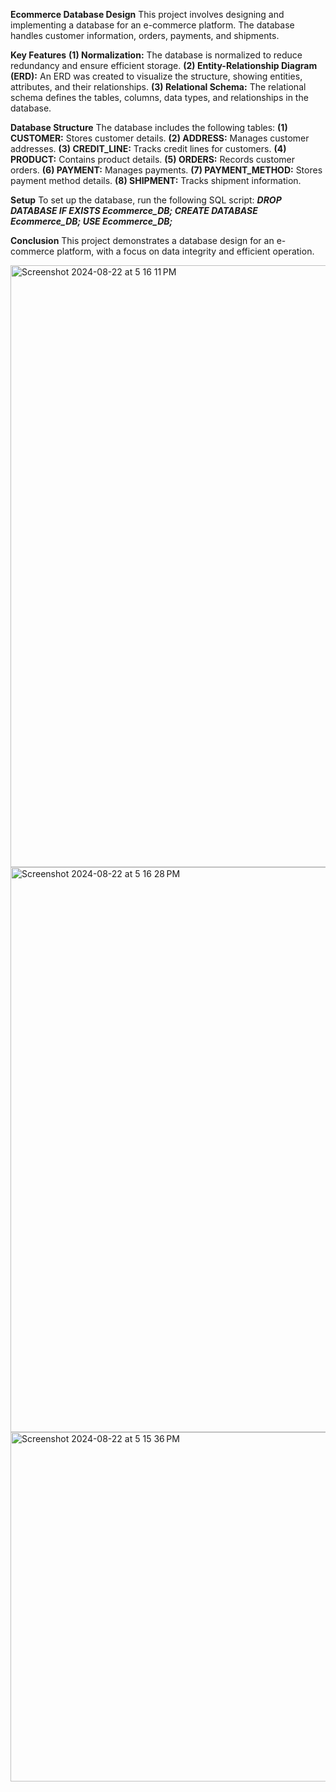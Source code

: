 **Ecommerce Database Design**
  This project involves designing and implementing a database for an e-commerce platform. The database handles customer information, orders, payments, and shipments.

**Key Features**
  **(1) Normalization:** The database is normalized to reduce redundancy and ensure efficient storage.
  **(2) Entity-Relationship Diagram (ERD):** An ERD was created to visualize the structure, showing entities, attributes, and their relationships.
  **(3) Relational Schema:** The relational schema defines the tables, columns, data types, and relationships in the database.

**Database Structure**
The database includes the following tables:
  **(1) CUSTOMER:** Stores customer details.
  **(2) ADDRESS:** Manages customer addresses.
  **(3) CREDIT_LINE:** Tracks credit lines for customers.
  **(4) PRODUCT:** Contains product details.
  **(5) ORDERS:** Records customer orders.
  **(6) PAYMENT:** Manages payments.
  **(7) PAYMENT_METHOD:** Stores payment method details.
  **(8) SHIPMENT:** Tracks shipment information.
  
**Setup**
  To set up the database, run the following SQL script:
    _**DROP DATABASE IF EXISTS Ecommerce_DB;
    CREATE DATABASE Ecommerce_DB;
    USE Ecommerce_DB;**_
    
**Conclusion**
This project demonstrates a database design for an e-commerce platform, with a focus on data integrity and efficient operation.

<img width="963" alt="Screenshot 2024-08-22 at 5 16 11 PM" src="https://github.com/user-attachments/assets/73ec9c0f-2991-47f9-8596-c2df1eb36f93">
<img width="904" alt="Screenshot 2024-08-22 at 5 16 28 PM" src="https://github.com/user-attachments/assets/3b5cda6c-3e8b-48a5-90ca-6883721892fa">
<img width="559" alt="Screenshot 2024-08-22 at 5 15 36 PM" src="https://github.com/user-attachments/assets/b54e6202-b437-4f2a-9ec2-4a9a7155488f">
